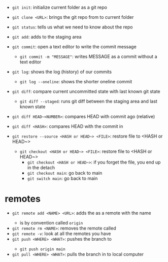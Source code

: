 - `git init`: initialize current folder as a git repo
- `git clone <URL>`: brings the git repo from <URL> to current folder
- `git status`: tells us what we need to know about the repo

- `git add`: adds <FILE> to the staging area
- `git commit`: open a text editor to write the commit message
    - `git commit -m "MESSAGE"`: writes MESSAGE as a commit without a text editor

- `git log`: shows the log (history) of our commits
    - `git log --oneline`: shows the shorter oneline commit

- `git diff`: compare current uncommitted state with last known git state
    - `git diff --staged`: runs git diff between the staging area and last known state
- `git diff HEAD~<NUMBER>`: compares HEAD with commit <NUMBER> ago (relative)
- `git diff <HASH>`: compares HEAD with the commit in <HASH>

- `git restore --source <HASH or HEAD~> <FILE>`: restore file to <HASH or HEAD~>
    - `git checkout <HASH or HEAD~> <FILE>`: restore file to <HASH or HEAD~>
        - `git checkout <HASH or HEAD~>`: if you forget the file, you end up in the detach
        - `git checkout main`: go back to main
        - `git switch main`: go back to main

# remotes
- `git remote add <NAME> <URL>`: adds the <URL> as a remote with the name <NAME>
    - <NAME> is by convention called `origin`
- `git remote rm <NAME>`: removes the remote called <NAME>
- `git remote -v`: look at all the remotes you have
- `git push <WHERE> <WHAT>`: pushes the <WHAT> branch to <WHERE>
    - `git push origin main`
- `git pull <WHERE> <WHAT>`: pulls the <WHAT> branch in <WHERE> to local computer
